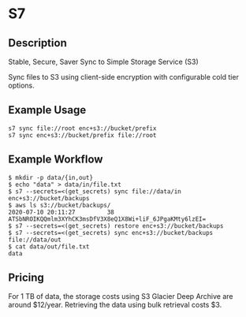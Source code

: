# S7

## Description
Stable, Secure, Saver Sync to Simple Storage Service (S3)

Sync files to S3 using client-side encryption with configurable cold tier options.

## Example Usage
```
s7 sync file://root enc+s3://bucket/prefix
s7 sync enc+s3://bucket/prefix file://root
```

## Example Workflow
```
$ mkdir -p data/{in,out}
$ echo "data" > data/in/file.txt
$ s7 --secrets=<(get_secrets) sync file://data/in enc+s3://bucket/backups
$ aws ls s3://bucket/backups/
2020-07-10 20:11:27         38 ATSbNROIKQQmlm3XYhCK3msDfV3X8eQ1X8Wi+liF_6JPgaKMty6lzEI=
$ s7 --secrets=<(get_secrets) restore enc+s3://bucket/backups
$ s7 --secrets=<(get_secrets) sync enc+s3://bucket/backups file://data/out
$ cat data/out/file.txt
data
```


## Pricing
For 1 TB of data, the storage costs using S3 Glacier Deep Archive are around $12/year. Retrieving the data using bulk retrieval costs $3.
